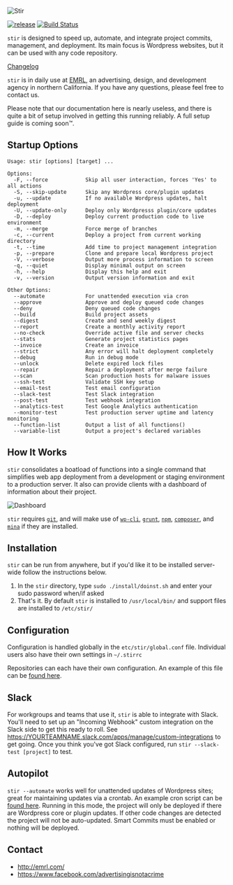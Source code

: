 ﻿![Stir](https://raw.githubusercontent.com/EMRL/stir/master/img/logo.png)

[![release](https://img.shields.io/badge/release-v4.0.pre-blue.svg?style=flat)](https://github.com/EMRL/stir/releases/latest)
[![Build Status](https://travis-ci.org/EMRL/stir.svg?branch=master)](https://travis-ci.org/EMRL/stir)

`stir` is designed to speed up, automate, and integrate project commits, management, and deployment. Its main focus is Wordpress websites, but it can be used with any code repository. 

[Changelog](https://github.com/EMRL/stir/blob/master/CHANGELOG.md)

`stir` is in daily use at [EMRL](http://emrl.com), an advertising, design, and development agency in northern California. If you have any questions, please feel free to contact us.

Please note that our documentation here is nearly useless, and there is quite a bit of setup involved in getting this running reliably. A full setup guide is coming soon™.

## Startup Options

```
Usage: stir [options] [target] ...

Options:
  -F, --force            Skip all user interaction, forces 'Yes' to all actions
  -S, --skip-update      Skip any Wordpress core/plugin updates
  -u, --update           If no available Wordpress updates, halt deployment
  -U, --update-only      Deploy only Wordpresss plugin/core updates
  -D, --deploy           Deploy current production code to live environment
  -m, --merge            Force merge of branches
  -c, --current          Deploy a project from current working directory          
  -t, --time             Add time to project management integration
  -p, --prepare          Clone and prepare local Wordpress project
  -V, --verbose          Output more process information to screen
  -q, --quiet            Display minimal output on screen
  -h, --help             Display this help and exit
  -v, --version          Output version information and exit

Other Options:
  --automate             For unattended execution via cron
  --approve              Approve and deploy queued code changes
  --deny                 Deny queued code changes
  --build                Build project assets
  --digest               Create and send weekly digest
  --report               Create a monthly activity report
  --no-check             Override active file and server checks
  --stats                Generate project statistics pages
  --invoice              Create an invoice
  --strict               Any error will halt deployment completely
  --debug                Run in debug mode
  --unlock               Delete expired lock files
  --repair               Repair a deployment after merge failure
  --scan                 Scan production hosts for malware issues
  --ssh-test             Validate SSH key setup
  --email-test           Test email configuration
  --slack-test           Test Slack integration
  --post-test            Test webhook integration  
  --analytics-test       Test Google Analytics authentication
  --monitor-test         Test production server uptime and latency monitoring
  --function-list        Output a list of all functions()
  --variable-list        Output a project's declared variables
```

## How It Works

`stir` consolidates a boatload of functions into a single command that simplifies web app deployment from a development or staging environment to a production server. It also can provide clients with a dashboard of information about their project.

![Dashboard](https://raw.githubusercontent.com/EMRL/stir/stir/img/dashboard.png)

`stir` requires [`git`](https://git-scm.com/), and will make use of [`wp-cli`](http://wp-cli.org/), [`grunt`](http://gruntjs.com/), [`npm`](https://www.npmjs.com/), [`composer`](https://getcomposer.org/), and  [`mina`](http://nadarei.co/mina/) if they are installed.

## Installation

`stir` can be run from anywhere, but if you'd like it to be installed server-wide follow the instructions below. 

1. In the `stir` directory, type `sudo ./install/doinst.sh` and enter your sudo password when/if asked
2. That's it. By default `stir` is installed to `/usr/local/bin/` and support files are installed to `/etc/stir/`

## Configuration

Configuration is handled globally in the `etc/stir/global.conf` file. Individual users also have their own settings in `~/.stirrc`

Repositories can each have their own configuration. An example of this file can be [found here](https://github.com/EMRL/stir/blob/master/etc/stir.sh).

## Slack

For workgroups and teams that use it, `stir` is able to integrate with Slack. You'll need to set up an "Incoming Webhook" custom integration on the Slack side to get this ready to roll. See https://YOURTEAMNAME.slack.com/apps/manage/custom-integrations to get going. Once you think you've got Slack configured, run `stir --slack-test [project]` to test.

## Autopilot

`stir --automate` works well for unattended updates of Wordpress sites; great for maintaining updates via a crontab. An example cron script can be [found here](https://github.com/EMRL/stir/blob/master/etc/cron/stir.cron.example). Running in this mode, the project will only be deployed if there are Wordpress core or plugin updates. If other code changes are detected the project will not be auto-updated. Smart Commits must be enabled or nothing will be deployed.

## Contact

* <http://emrl.com/>
* <https://www.facebook.com/advertisingisnotacrime>
